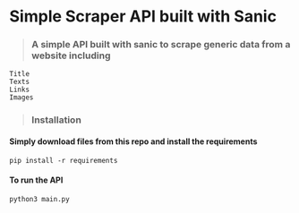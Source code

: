 # Simple Scraper API built with Sanic

>### A simple API built with sanic to scrape generic data from a website including
```
Title
Texts
Links
Images
```


>### Installation
#### Simply download files from this repo and install the requirements
```
pip install -r requirements
```

#### To run the API
```
python3 main.py
```
